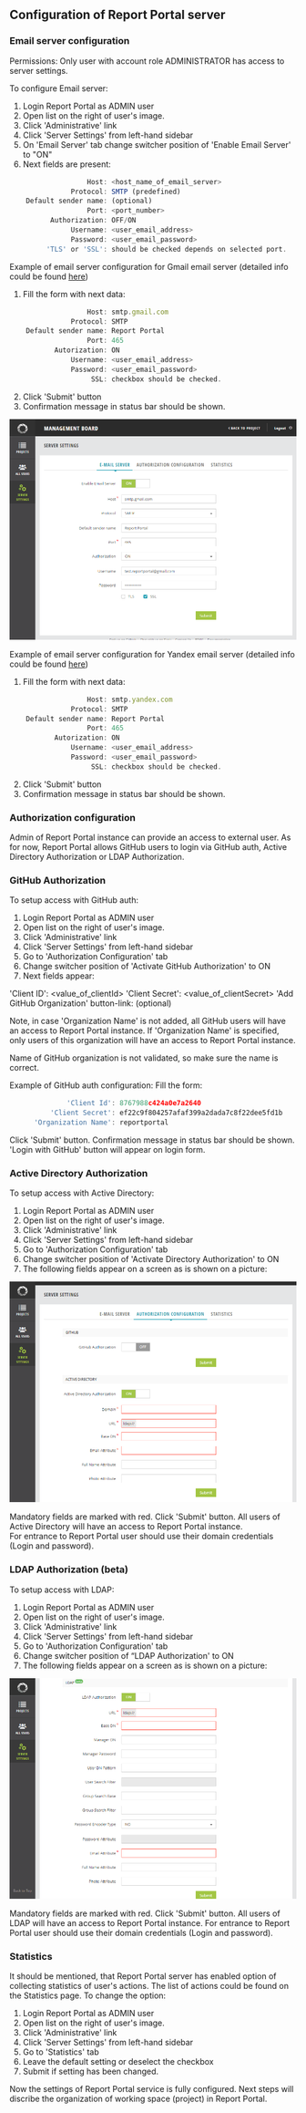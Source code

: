 Configuration of Report Portal server
-------------------------------------

### Email server configuration

Permissions: Only user with account role ADMINISTRATOR has access to server settings.

To configure Email server:

1. Login Report Portal as ADMIN user
2. Open list on the right of user's image.
3. Click 'Administrative' link 
4. Click 'Server Settings' from left-hand sidebar
5. On 'Email Server' tab change switcher position of 'Enable Email Server' to "ON"
6. Next fields are present:
```javascript
                   Host: <host_name_of_email_server>
               Protocol: SMTP (predefined)
    Default sender name: (optional)
                   Port: <port_number>
          Authorization: OFF/ON 
               Username: <user_email_address>
               Password: <user_email_password>
         'TLS' or 'SSL': should be checked depends on selected port.
```

Example of email server configuration for Gmail email server (detailed info could be found [here](https://support.google.com/a/answer/176600?hl=en))
 
1. Fill the form with next data:
```javascript
                   Host: smtp.gmail.com
               Protocol: SMTP
    Default sender name: Report Portal
                   Port: 465
           Autorization: ON
               Username: <user_email_address>
               Password: <user_email_password>
                    SSL: checkbox should be checked.
```
2. Click 'Submit' button
3. Confirmation message in status bar should be shown.

[ ![Image](Images/userGuide/gettingStarted/gmail.png) ](https://youtu.be/0919itAaixk)

Example of email server configuration for Yandex email server (detailed info could be found [here](https://yandex.com/support/mail-new/mail-clients.html))
 
1. Fill the form with next data:
```javascript
                   Host: smtp.yandex.com
               Protocol: SMTP
    Default sender name: Report Portal
                   Port: 465
           Autorization: ON
               Username: <user_email_address>
               Password: <user_email_password>
                    SSL: checkbox should be checked.
```
2. Click 'Submit' button
3. Confirmation message in status bar should be shown.

### Authorization configuration
Admin of Report Portal instance can provide an access to external user. 
As for now, Report Portal allows GitHub users to login via GitHub auth, Active Directory Authorization or LDAP Authorization.

### GitHub Authorization
To setup access with GitHub auth:
1. Login Report Portal as ADMIN user
2. Open list on the right of user's image.
3. Click 'Administrative' link 
4. Click 'Server Settings' from left-hand sidebar
5. Go to 'Authorization Configuration' tab
6. Change switcher position of 'Activate GitHub Authorization' to ON
7. Next fields appear:

  'Client ID': <value_of_clientId>
  'Client Secret': <value_of_clientSecret>
  'Add GitHub Organization' button-link: (optional)

Note, in case 'Organization Name' is not added, all GitHub users will have an access to Report Portal instance.
If 'Organization Name' is specified, only users of this organization will have an access to Report Portal instance.

Name of GitHub organization is not validated, so make sure the name is correct.

Example of GitHub auth configuration:
 Fill the form:
 ```javascript 
               'Client Id': 8767988c424a0e7a2640
           'Client Secret': ef22c9f804257afaf399a2dada7c8f22dee5fd1b
       'Organization Name': reportportal
  ```
 Click 'Submit' button.
 Confirmation message in status bar should be shown.
 'Login with GitHub' button will appear on login form.
 
 ### Active Directory Authorization
To setup access with Active Directory:
1. Login Report Portal as ADMIN user
2. Open list on the right of user's image.
3. Click 'Administrative' link
4. Click 'Server Settings' from left-hand sidebar
5. Go to 'Authorization Configuration' tab
6. Change switcher position of 'Activate Directory Authorization' to ON
7. The following fields appear on a screen as is shown on a picture:

[ ![active_directory.png](Images/userGuide/gettingStarted/active_directory.png) ](Images/userGuide/gettingStarted/active_directory.png)

Mandatory fields are marked with red. 
Click 'Submit' button.
All users of Active Directory will have an access to Report Portal instance.  
For entrance to Report Portal user should use their domain credentials (Login and password).

### LDAP Authorization (beta)
To setup access with LDAP:
1. Login Report Portal as ADMIN user
2. Open list on the right of user's image.
3. Click 'Administrative' link
4. Click 'Server Settings' from left-hand sidebar
5. Go to 'Authorization Configuration' tab
6. Change switcher position of “LDAP Authorization' to ON
7. The following fields appear on a screen as is shown on a picture:

[ ![LDAP.png](Images/userGuide/gettingStarted/LDAP.png) ](Images/userGuide/gettingStarted/LDAP.png)

Mandatory fields are marked with red. 
Click 'Submit' button.
All users of LDAP will have an access to Report Portal instance. For entrance to Report Portal user should use their domain credentials (Login and password).


### Statistics
It should be mentioned, that Report Portal server has enabled option of collecting statistics of user's actions.
The list of actions could be found on the Statistics page.
To change the option:
1. Login Report Portal as ADMIN user
2. Open list on the right of user's image.
3. Click 'Administrative' link 
4. Click 'Server Settings' from left-hand sidebar
5. Go to 'Statistics' tab
6. Leave the default setting or deselect the checkbox
7. Submit if setting has been changed.

Now the settings of Report Portal service is fully configured.
Next steps will discribe the organization of working space (project) in Report Portal.
